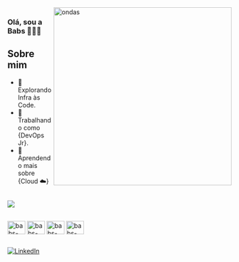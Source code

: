 <img src="https://i.pinimg.com/originals/e0/c4/02/e0c402dd9ef03127a27055e91865f605.gif" alt="ondas" min-width="400px" max-width="400px" width="400px" align="right">

### Olá, sou a Babs 👩🏽‍🦱 
## Sobre mim

- 🤔 Explorando Infra às Code.
- 💼 Trabalhando como {DevOps Jr}.
- 🌱 Aprendendo mais sobre {Cloud ☁️}

##

<picture>
  <source
    srcset="https://github-readme-stats.vercel.app/api?username=barbara-magalhaes&show_icons=true&theme=cobalt"
    media="(prefers-color-scheme: dark)"
  />
  <source
    srcset="https://github-readme-stats.vercel.app/api?username=barbara-magalhaes&show_icons=true"
    media="(prefers-color-scheme: light), (prefers-color-scheme: no-preference)"
  />
  <img src="https://github-readme-stats.vercel.app/api?username=barbara-magalhaes&show_icons=true" />
</picture>

##

<div>
    <img align="center" alt="babs-docker" height="30" width="40" src="https://cdn.jsdelivr.net/gh/devicons/devicon@latest/icons/docker/docker-original.svg"/>
    <img align="center" alt="babs-terra" height="30" width="40"  src="https://cdn.jsdelivr.net/gh/devicons/devicon@latest/icons/terraform/terraform-original.svg" />
    <img align="center" alt="babs-helm" height="30" width="40" src="https://cdn.jsdelivr.net/gh/devicons/devicon@latest/icons/helm/helm-original.svg" />
    <img align="center" alt="babs-py" height="30" width="40" src="https://cdn.jsdelivr.net/gh/devicons/devicon@latest/icons/python/python-original.svg" />      
</div>

##
<div>
  <a href="https://www.linkedin.com/in/bárbaramagalhães-283923196" title="LinkedIn">
    <img src="https://img.shields.io/badge/-Linkedin-0e76a8?style=flat-square&logo=Linkedin&logoColor=white" alt="LinkedIn"/>
  </a> 
</div>
